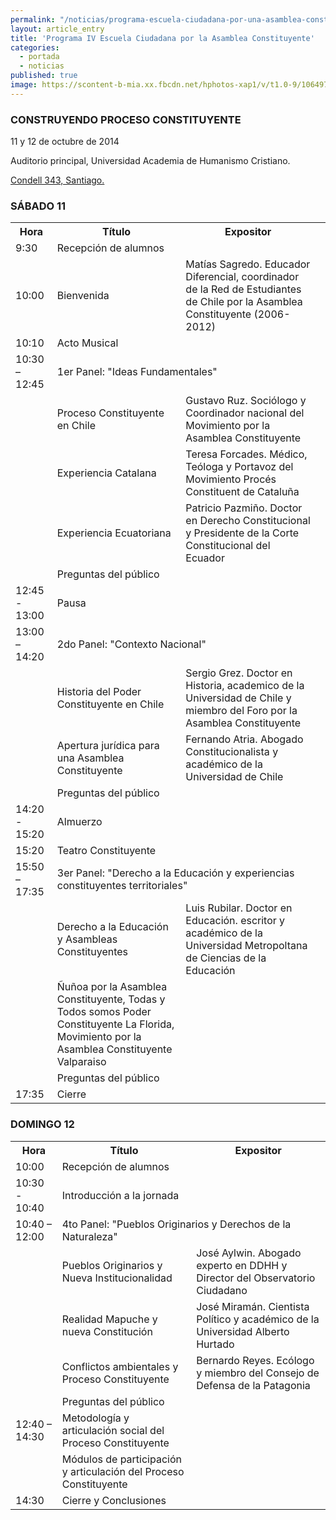 ```yaml
---
permalink: "/noticias/programa-escuela-ciudadana-por-una-asamblea-constituyente.html"
layout: article_entry
title: 'Programa IV Escuela Ciudadana por la Asamblea Constituyente'
categories: 
  - portada
  - noticias
published: true
image: https://scontent-b-mia.xx.fbcdn.net/hphotos-xap1/v/t1.0-9/10649730_10152701413481397_5769166916815056899_n.jpg?oh=1468be7a472b258fcc02ef8c4b93d786&oe=54842D2F
---
```


<h3>CONSTRUYENDO PROCESO CONSTITUYENTE</h3>

<p>11 y 12 de octubre de 2014</p>
<p>Auditorio principal, Universidad Academia de Humanismo Cristiano.</p>
<p><a href="//goo.gl/maps/v77W4">Condell 343, Santiago.</a></p>

<h3>SÁBADO 11</h3>

<table class="table table-striped">
  <tr>
    <th>Hora</th>
    <th>Título</th>
    <th>Expositor</th>
  </tr>
  <tr>
    <td>9:30</td>
    <td>Recepción de alumnos</td>
    <td></td>
  </tr>
  <tr>
    <td>10:00</td>
    <td>Bienvenida</td>
    <td>Matías Sagredo. Educador Diferencial, coordinador de la Red de Estudiantes de Chile por la Asamblea Constituyente (2006-2012)</td>
    <td></td>
  </tr>
  <tr>
    <td>10:10</td>
    <td>Acto Musical</td>
    <td></td>
  </tr>
  <tr>
    <td>10:30 – 12:45 </td>
    <td colspan="2">1er Panel: "Ideas Fundamentales"</td>
  </tr>
  <tr>
    <td></td>
    <td>Proceso Constituyente en Chile</td>
    <td>Gustavo Ruz. Sociólogo y Coordinador nacional del Movimiento por la Asamblea Constituyente</td>
  </tr>
  <tr>
    <td></td>
    <td>Experiencia Catalana</td>
    <td>Teresa Forcades. Médico, Teóloga y Portavoz del Movimiento Procés Constituent de Cataluña</td>
  </tr>
  <tr>
    <td></td>
    <td>Experiencia Ecuatoriana</td>
    <td>Patricio Pazmiño. Doctor en Derecho Constitucional y Presidente de la Corte Constitucional del Ecuador</td>
  </tr>
    <tr>
    <td></td>
    <td>Preguntas del público</td>
    <td></td>
  </tr>
  <tr>
    <td>12:45 - 13:00</td>
    <td>Pausa</td>
    <td></td>
  </tr>
  <tr>
    <td>13:00 – 14:20</td>
    <td colspan="2">2do Panel: "Contexto Nacional"</td>
  </tr>
  <tr>
    <td></td>
    <td>Historia del Poder Constituyente en Chile</td>
    <td>Sergio Grez. Doctor en Historia, academico de la Universidad de Chile y miembro del Foro por la Asamblea Constituyente</td>
  </tr>
  <tr>
    <td></td>
    <td>Apertura jurídica para una Asamblea Constituyente</td>
    <td>Fernando Atria. Abogado Constitucionalista y académico de la Universidad de Chile</td>
  </tr>
  <tr>
    <td></td>
    <td>Preguntas del público</td>
    <td></td>
  </tr>
  <tr>
    <td>14:20 - 15:20</td>
    <td>Almuerzo</td>
    <td></td>
  </tr>
  <tr>
    <td>15:20</td>
    <td>Teatro Constituyente</td>
    <td></td>
  </tr>
  <tr>
    <td>15:50 – 17:35</td>
    <td colspan="2">3er Panel: "Derecho a la Educación y experiencias constituyentes territoriales"</td>
  </tr>
  <tr>
    <td></td>
    <td>Derecho a la Educación y Asambleas Constituyentes</td>
    <td>Luis Rubilar. Doctor en Educación. escritor y académico de la Universidad Metropoltana de Ciencias de la Educación</td>
    <td></td>
  </tr>
  <tr>
    <td></td>
    <td>Ñuñoa por la Asamblea Constituyente, Todas y Todos somos Poder Constituyente La Florida, Movimiento por la Asamblea Constituyente Valparaiso</td>
    <td></td>
  </tr>
  <tr>
    <td></td>
    <td>Preguntas del público</td>
    <td></td>
  </tr>
  <tr>
    <td>17:35</td>
    <td>Cierre</td>
    <td></td>
  </tr>
</table>

<h3>DOMINGO 12</h3>

<table class="table table-striped">
  <tr>
    <th>Hora</th>
    <th>Título</th>
    <th>Expositor</th>
  </tr>
  <tr>
    <td>10:00</td>
    <td>Recepción de alumnos</td>
    <td></td>
  </tr>
  <tr>
    <td>10:30 - 10:40</td>
    <td>Introducción a la jornada</td>
    <td></td>
  </tr>
  <tr>
    <td>10:40 – 12:00 </td>
    <td colspan="2">4to Panel: "Pueblos Originarios y Derechos de la Naturaleza"</td>
  </tr>
  <tr>
    <td></td>
    <td>Pueblos Originarios y Nueva Institucionalidad</td>
    <td>José Aylwin. Abogado experto en DDHH y Director del Observatorio Ciudadano</td>
  </tr>
  <tr>
    <td></td>
    <td>Realidad Mapuche y nueva Constitución</td>
    <td>José Miramán. Cientista Político y académico de la Universidad Alberto Hurtado</td>
  </tr>
  <tr>
    <td></td>
    <td>Conflictos ambientales y Proceso Constituyente</td>
    <td>Bernardo Reyes. Ecólogo y miembro del Consejo de Defensa de la Patagonia</td>
  </tr>
  <tr>
    <td></td>
    <td>Preguntas del público</td>
    <td></td>
  </tr>
  <tr>
    <td>12:40 – 14:30</td>
    <td>Metodología y articulación social del Proceso Constituyente</td>
    <td></td>
  </tr>
  <tr>
    <td></td>
    <td>Módulos de participación y articulación del Proceso Constituyente</td>
    <td></td>
  </tr>
  <tr>
    <td>14:30 </td>
    <td colspan="2">Cierre y Conclusiones</td>
  </tr>
</table>
